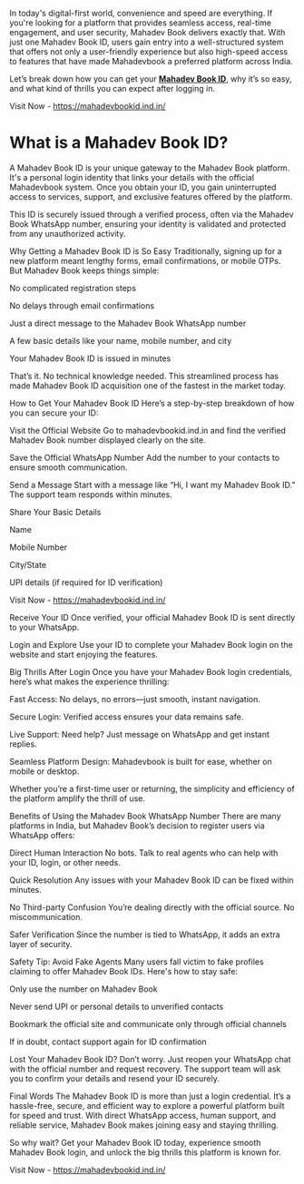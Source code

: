 In today's digital-first world, convenience and speed are everything. If you're looking for a platform that provides seamless access, real-time engagement, and user security, Mahadev Book delivers exactly that. With just one Mahadev Book ID, users gain entry into a well-structured system that offers not only a user-friendly experience but also high-speed access to features that have made Mahadevbook a preferred platform across India.

Let’s break down how you can get your **[Mahadev Book ID](https://mahadevbookid.ind.in/)**, why it’s so easy, and what kind of thrills you can expect after logging in.

Visit Now - https://mahadevbookid.ind.in/ 

# What is a Mahadev Book ID?
A Mahadev Book ID is your unique gateway to the Mahadev Book platform. It's a personal login identity that links your details with the official Mahadevbook system. Once you obtain your ID, you gain uninterrupted access to services, support, and exclusive features offered by the platform.

This ID is securely issued through a verified process, often via the Mahadev Book WhatsApp number, ensuring your identity is validated and protected from any unauthorized activity.

Why Getting a Mahadev Book ID is So Easy
Traditionally, signing up for a new platform meant lengthy forms, email confirmations, or mobile OTPs. But Mahadev Book keeps things simple:

No complicated registration steps

No delays through email confirmations

Just a direct message to the Mahadev Book WhatsApp number

A few basic details like your name, mobile number, and city

Your Mahadev Book ID is issued in minutes

That’s it. No technical knowledge needed. This streamlined process has made Mahadev Book ID acquisition one of the fastest in the market today.

How to Get Your Mahadev Book ID
Here’s a step-by-step breakdown of how you can secure your ID:

Visit the Official Website
Go to mahadevbookid.ind.in and find the verified Mahadev Book number displayed clearly on the site.

Save the Official WhatsApp Number
Add the number to your contacts to ensure smooth communication.

Send a Message
Start with a message like “Hi, I want my Mahadev Book ID.” The support team responds within minutes.

Share Your Basic Details

Name

Mobile Number

City/State

UPI details (if required for ID verification)

Visit Now - https://mahadevbookid.ind.in/ 

Receive Your ID
Once verified, your official Mahadev Book ID is sent directly to your WhatsApp.

Login and Explore
Use your ID to complete your Mahadev Book login on the website and start enjoying the features.

Big Thrills After Login
Once you have your Mahadev Book login credentials, here’s what makes the experience thrilling:

Fast Access: No delays, no errors—just smooth, instant navigation.

Secure Login: Verified access ensures your data remains safe.

Live Support: Need help? Just message on WhatsApp and get instant replies.

Seamless Platform Design: Mahadevbook is built for ease, whether on mobile or desktop.

Whether you’re a first-time user or returning, the simplicity and efficiency of the platform amplify the thrill of use.

Benefits of Using the Mahadev Book WhatsApp Number
There are many platforms in India, but Mahadev Book’s decision to register users via WhatsApp offers:

Direct Human Interaction
No bots. Talk to real agents who can help with your ID, login, or other needs.

Quick Resolution
Any issues with your Mahadev Book ID can be fixed within minutes.

No Third-party Confusion
You’re dealing directly with the official source. No miscommunication.

Safer Verification
Since the number is tied to WhatsApp, it adds an extra layer of security.

Safety Tip: Avoid Fake Agents
Many users fall victim to fake profiles claiming to offer Mahadev Book IDs. Here's how to stay safe:

Only use the number on Mahadev Book 

Never send UPI or personal details to unverified contacts

Bookmark the official site and communicate only through official channels

If in doubt, contact support again for ID confirmation

Lost Your Mahadev Book ID?
Don’t worry. Just reopen your WhatsApp chat with the official number and request recovery. The support team will ask you to confirm your details and resend your ID securely.

Final Words
The Mahadev Book ID is more than just a login credential. It’s a hassle-free, secure, and efficient way to explore a powerful platform built for speed and trust. With direct WhatsApp access, human support, and reliable service, Mahadev Book makes joining easy and staying thrilling.

So why wait? Get your Mahadev Book ID today, experience smooth Mahadev Book login, and unlock the big thrills this platform is known for.

Visit Now - https://mahadevbookid.ind.in/ 
